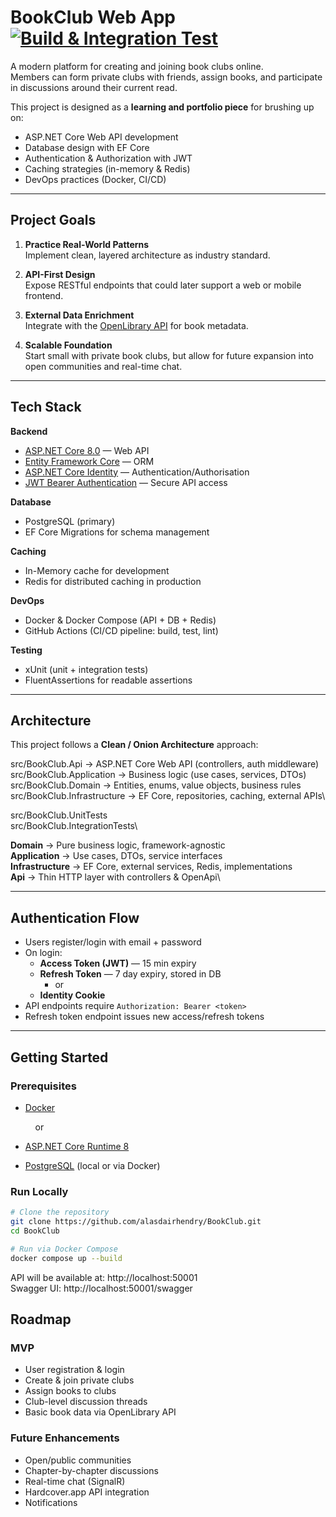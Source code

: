 # BookClub Web App &nbsp;&nbsp; [![Build & Integration Test](https://github.com/alasdairhendry/BookClub/actions/workflows/build-and-integration-test.yml/badge.svg?branch=main)](https://github.com/alasdairhendry/BookClub/actions/workflows/build-and-integration-test.yml)

A modern platform for creating and joining book clubs online.  
Members can form private clubs with friends, assign books, and participate in discussions around their current read.

This project is designed as a **learning and portfolio piece** for brushing up on:
- ASP.NET Core Web API development
- Database design with EF Core
- Authentication & Authorization with JWT
- Caching strategies (in-memory & Redis)
- DevOps practices (Docker, CI/CD)

--- 

## Project Goals

1. **Practice Real-World Patterns**  
   Implement clean, layered architecture as industry standard.

2. **API-First Design**  
   Expose RESTful endpoints that could later support a web or mobile frontend.

3. **External Data Enrichment**  
   Integrate with the [OpenLibrary API](https://openlibrary.org/developers/api) for book metadata.

4. **Scalable Foundation**  
   Start small with private book clubs, but allow for future expansion into open communities and real-time chat.

---

## Tech Stack

**Backend**
- [ASP.NET Core 8.0](https://learn.microsoft.com/aspnet/core) — Web API
- [Entity Framework Core](https://learn.microsoft.com/ef/core) — ORM
- [ASP.NET Core Identity](https://learn.microsoft.com/en-gb/aspnet/core/security/authentication/identity?view=aspnetcore-9.0&tabs=visual-studio) — Authentication/Authorisation
- [JWT Bearer Authentication](https://jwt.io/) — Secure API access

**Database**
- PostgreSQL (primary)
- EF Core Migrations for schema management

**Caching**
- In-Memory cache for development
- Redis for distributed caching in production

**DevOps**
- Docker & Docker Compose (API + DB + Redis)
- GitHub Actions (CI/CD pipeline: build, test, lint)

**Testing**
- xUnit (unit + integration tests)
- FluentAssertions for readable assertions

---

## Architecture

This project follows a **Clean / Onion Architecture** approach:

src/BookClub.Api -> ASP.NET Core Web API (controllers, auth middleware)\
src/BookClub.Application -> Business logic (use cases, services, DTOs)\
src/BookClub.Domain -> Entities, enums, value objects, business rules\
src/BookClub.Infrastructure -> EF Core, repositories, caching, external APIs\

src/BookClub.UnitTests\
src/BookClub.IntegrationTests\

**Domain** → Pure business logic, framework-agnostic\
**Application** → Use cases, DTOs, service interfaces\
**Infrastructure** → EF Core, external services, Redis, implementations\
**Api** → Thin HTTP layer with controllers & OpenApi\

---

## Authentication Flow

- Users register/login with email + password
- On login:
  - **Access Token (JWT)** — 15 min expiry
  - **Refresh Token** — 7 day expiry, stored in DB
    - or
  - **Identity Cookie**
- API endpoints require `Authorization: Bearer <token>`
- Refresh token endpoint issues new access/refresh tokens

---

## Getting Started

### Prerequisites
- [Docker](https://www.docker.com/)

  &nbsp;&nbsp;&nbsp;&nbsp;or

- [ASP.NET Core Runtime 8](https://dotnet.microsoft.com/download/dotnet/8.0)
- [PostgreSQL](https://www.postgresql.org/) (local or via Docker)

### Run Locally
```bash
# Clone the repository
git clone https://github.com/alasdairhendry/BookClub.git
cd BookClub

# Run via Docker Compose
docker compose up --build
```

API will be available at: http://localhost:50001 \
Swagger UI:               http://localhost:50001/swagger

## Roadmap
### MVP
- User registration & login
- Create & join private clubs
- Assign books to clubs
- Club-level discussion threads
- Basic book data via OpenLibrary API

### Future Enhancements
- Open/public communities
- Chapter-by-chapter discussions
- Real-time chat (SignalR)
- Hardcover.app API integration
- Notifications
